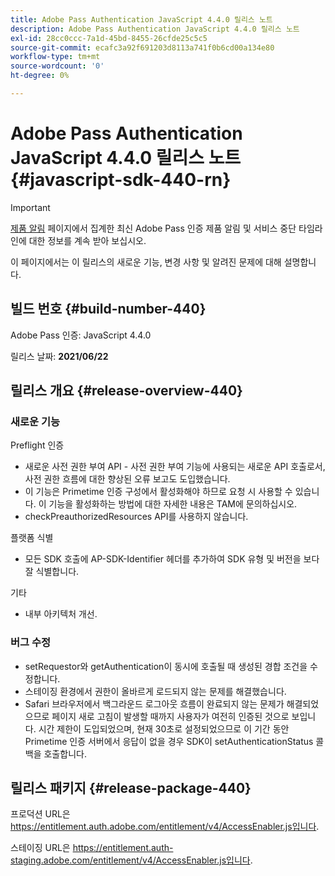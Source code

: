 ```yaml
---
title: Adobe Pass Authentication JavaScript 4.4.0 릴리스 노트
description: Adobe Pass Authentication JavaScript 4.4.0 릴리스 노트
exl-id: 28cc0ccc-7a1d-45bd-8455-26cfde25c5c5
source-git-commit: ecafc3a92f691203d8113a741f0b6cd00a134e80
workflow-type: tm+mt
source-wordcount: '0'
ht-degree: 0%

---
```


# Adobe Pass Authentication JavaScript 4.4.0 릴리스 노트 {#javascript-sdk-440-rn}

>[!IMPORTANT]
>
> [제품 알림](/help/authentication/product-announcements.md) 페이지에서 집계한 최신 Adobe Pass 인증 제품 알림 및 서비스 중단 타임라인에 대한 정보를 계속 받아 보십시오.

이 페이지에서는 이 릴리스의 새로운 기능, 변경 사항 및 알려진 문제에 대해 설명합니다.

## 빌드 번호 {#build-number-440}

Adobe Pass 인증: JavaScript 4.4.0

릴리스 날짜: **2021/06/22**

## 릴리스 개요 {#release-overview-440}

### 새로운 기능

Preflight 인증

* 새로운 사전 권한 부여 API - 사전 권한 부여 기능에 사용되는 새로운 API 호출로서, 사전 권한 흐름에 대한 향상된 오류 보고도 도입했습니다.
* 이 기능은 Primetime 인증 구성에서 활성화해야 하므로 요청 시 사용할 수 있습니다. 이 기능을 활성화하는 방법에 대한 자세한 내용은 TAM에 문의하십시오.
* checkPreauthorizedResources API를 사용하지 않습니다.

플랫폼 식별

* 모든 SDK 호출에 AP-SDK-Identifier 헤더를 추가하여 SDK 유형 및 버전을 보다 잘 식별합니다.

기타

* 내부 아키텍처 개선.

### 버그 수정

* setRequestor와 getAuthentication이 동시에 호출될 때 생성된 경합 조건을 수정합니다.
* 스테이징 환경에서 권한이 올바르게 로드되지 않는 문제를 해결했습니다.
* Safari 브라우저에서 백그라운드 로그아웃 흐름이 완료되지 않는 문제가 해결되었으므로 페이지 새로 고침이 발생할 때까지 사용자가 여전히 인증된 것으로 보입니다. 시간 제한이 도입되었으며, 현재 30초로 설정되었으므로 이 기간 동안 Primetime 인증 서버에서 응답이 없을 경우 SDK이 setAuthenticationStatus 콜백을 호출합니다.

## 릴리스 패키지 {#release-package-440}

프로덕션 URL은 https://entitlement.auth.adobe.com/entitlement/v4/AccessEnabler.js입니다.

스테이징 URL은 https://entitlement.auth-staging.adobe.com/entitlement/v4/AccessEnabler.js입니다.
